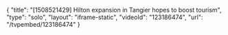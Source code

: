 {
    "title": "[1508521429] Hilton expansion in Tangier hopes to boost tourism",
    "type": "solo",
    "layout": "iframe-static",
    "videoId": "123186474",
    "url": "\/tvpembed\/123186474"
}